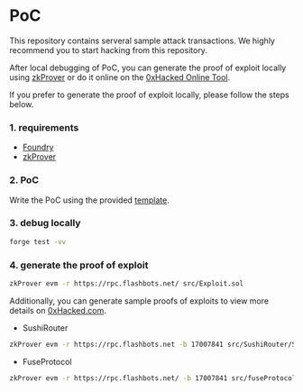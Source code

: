# PoC

This repository contains serveral sample attack transactions. We highly recommend you to start hacking from this repository.

After local debugging of PoC, you can generate the proof of exploit locally using [zkProver](https://github.com/0xHackedLabs/zkProver) or do it online on the [0xHacked Online Tool](https://0xHacked.com/tool).

If you prefer to generate the proof of exploit locally, please follow the steps below.

### 1. requirements

* [Foundry](https://github.com/foundry-rs/foundry)
* [zkProver](https://github.com/0xHackedLabs/zkProver)

### 2. PoC

Write the PoC using the provided [template](src/Exploit.sol).

### 3. debug locally

```bash
forge test -vv
```

### 4. generate the proof of exploit

``` bash
zkProver evm -r https://rpc.flashbots.net/ src/Exploit.sol
```

Additionally, you can generate sample proofs of exploits to view more details on [0xHacked.com](https://0xHacked.com).

* SushiRouter

```bash
zkProver evm -r https://rpc.flashbots.net -b 17007841 src/SushiRouter/SushiRouterExploit.sol
```

* FuseProtocol

```bash
zkProver evm -r https://rpc.flashbots.net/ -b 17007841 src/fuseProtocol/FuseProtocolExploit.sol
```
